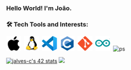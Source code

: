 ### Hello World! I'm João.

### :hammer_and_wrench: Tech Tools and Interests: 
<div>
 <img src="https://github.com/devicons/devicon/blob/master/icons/apple/apple-original.svg" title="apple" alt="apple" width="40" height="40"/>&nbsp;
 <img src="https://github.com/devicons/devicon/blob/master/icons/linux/linux-original.svg" title="linux" alt="linux" width="40" height="40"/>&nbsp;
 <img src="https://raw.githubusercontent.com/devicons/devicon/master/icons/vscode/vscode-original.svg" title="vsc" alt="vsc" width="40" height="40"/>&nbsp;
 <img src="https://github.com/devicons/devicon/blob/master/icons/c/c-original.svg" title="C" alt="C" width="40" height="40"/>&nbsp;
 <img src="https://github.com/devicons/devicon/blob/master/icons/git/git-original.svg" title="git" alt="git" width="40" height="40"/>&nbsp;
 <img src="https://github.com/devicons/devicon/blob/master/icons/arduino/arduino-original.svg" title="arduino" alt="arduino" width="40" height="40"/>&nbsp;
 <img src="https://upload.wikimedia.org/wikipedia/commons/thumb/a/af/Adobe_Photoshop_CC_icon.svg/1051px-Adobe_Photoshop_CC_icon.svg.png" title="ps" alt="ps" width="40" height="40"/>&nbsp;
</p>
</div>

[![jalves-c's 42 stats](https://badge42.vercel.app/api/v2/clacptmip00250flbknwssui8/stats?cursusId=21&coalitionId=288)](https://github.com/JaeSeoKim/badge42)
<img height="170m" src="https://github-readme-stats.vercel.app/api/top-langs/?username=joaodibba&layout=compact&langs_count=7&theme=prussian"/>


